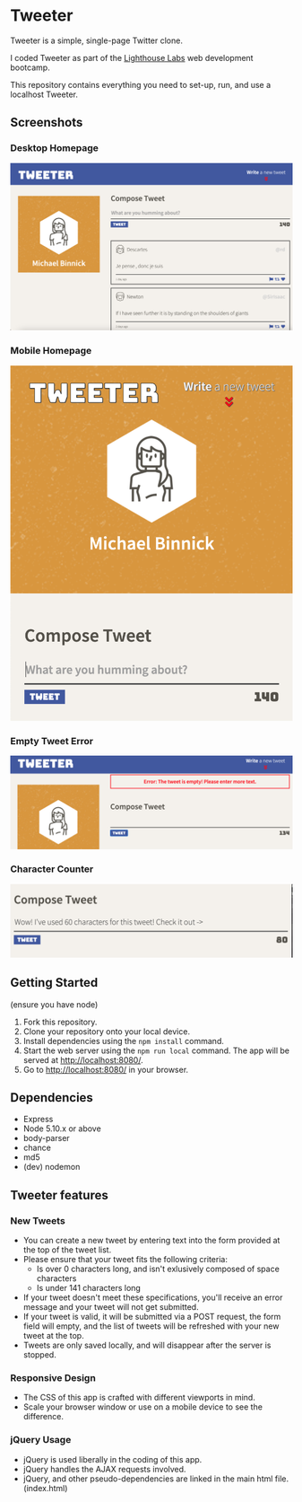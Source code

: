 # Tweeter

Tweeter is a simple, single-page Twitter clone.

I coded Tweeter as part of the [Lighthouse Labs](https://lighthouselabs.ca) web development bootcamp.

This repository contains everything you need to set-up, run, and use a localhost Tweeter.

## Screenshots

### Desktop Homepage
!["Desktop"](https://github.com/michaelbinnick/tweeter/blob/master/screenshots/desktop_main.png?raw=true)

### Mobile Homepage
!["Mobile"](https://github.com/MichaelBinnick/tweeter/blob/master/screenshots/mobile_main.png?raw=true)

### Empty Tweet Error
!["Empty Error"](https://github.com/michaelbinnick/tweeter/blob/master/screenshots/desktop_errorempty.png?raw=true)

### Character Counter
!["Character Counter"](https://github.com/michaelbinnick/tweeter/blob/master/screenshots/char_counter.png?raw=true)

## Getting Started
(ensure you have node)
1. Fork this repository.
2. Clone your repository onto your local device.
3. Install dependencies using the `npm install` command.
3. Start the web server using the `npm run local` command. The app will be served at <http://localhost:8080/>.
4. Go to <http://localhost:8080/> in your browser.

## Dependencies

- Express
- Node 5.10.x or above
- body-parser
- chance
- md5
- (dev) nodemon

## Tweeter features

### New Tweets
- You can create a new tweet by entering text into the form provided at the top of the tweet list.
- Please ensure that your tweet fits the following criteria:
  - Is over 0 characters long, and isn't exlusively composed of space characters
  - Is under 141 characters long
- If your tweet doesn't meet these specifications, you'll receive an error message and your tweet will not get submitted.
- If your tweet is valid, it will be submitted via a POST request, the form field will empty, and the list of tweets will be refreshed with your new tweet at the top.
- Tweets are only saved locally, and will disappear after the server is stopped.

### Responsive Design
- The CSS of this app is crafted with different viewports in mind.
- Scale your browser window or use on a mobile device to see the difference.

### jQuery Usage
- jQuery is used liberally in the coding of this app.
- jQuery handles the AJAX requests involved.
- jQuery, and other pseudo-dependencies are linked in the main html file. (index.html)

